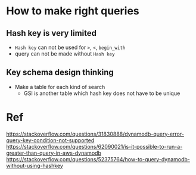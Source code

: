 # How to make right queries

## Hash key is very limited
* `Hash key` can not be used for `>`, `<`, `begin_with`
* query can not be made without `Hash key` 

## Key schema design thinking
* Make a table for each kind of search
  * GSI is another table which hash key does not have to be unique

# Ref
https://stackoverflow.com/questions/31830888/dynamodb-query-error-query-key-condition-not-supported  
https://stackoverflow.com/questions/62090021/is-it-possible-to-run-a-greater-than-query-in-aws-dynamodb  
https://stackoverflow.com/questions/52375764/how-to-query-dynamodb-without-using-hashkey  



